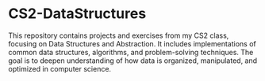 # CS2-DataStructures
This repository contains projects and exercises from my CS2 class, focusing on Data Structures and Abstraction. It includes implementations of common data structures, algorithms, and problem-solving techniques. The goal is to deepen understanding of how data is organized, manipulated, and optimized in computer science.
